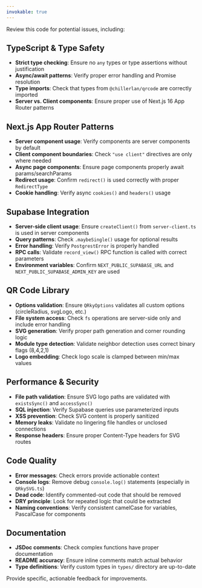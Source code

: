 ```yaml
---
invokable: true
---
```


Review this code for potential issues, including:

## TypeScript & Type Safety
- **Strict type checking**: Ensure no `any` types or type assertions without justification
- **Async/await patterns**: Verify proper error handling and Promise resolution
- **Type imports**: Check that types from `@chillerlan/qrcode` are correctly imported
- **Server vs. Client components**: Ensure proper use of Next.js 16 App Router patterns

## Next.js App Router Patterns
- **Server component usage**: Verify components are server components by default
- **Client component boundaries**: Check `"use client"` directives are only where needed
- **Async page components**: Ensure page components properly await params/searchParams
- **Redirect usage**: Confirm `redirect()` is used correctly with proper `RedirectType`
- **Cookie handling**: Verify async `cookies()` and `headers()` usage

## Supabase Integration
- **Server-side client usage**: Ensure `createClient()` from `server-client.ts` is used in server components
- **Query patterns**: Check `.maybeSingle()` usage for optional results
- **Error handling**: Verify `PostgrestError` is properly handled
- **RPC calls**: Validate `record_view()` RPC function is called with correct parameters
- **Environment variables**: Confirm `NEXT_PUBLIC_SUPABASE_URL` and `NEXT_PUBLIC_SUPABASE_ADMIN_KEY` are used

## QR Code Library
- **Options validation**: Ensure `QRkyOptions` validates all custom options (circleRadius, svgLogo, etc.)
- **File system access**: Check `fs` operations are server-side only and include error handling
- **SVG generation**: Verify proper path generation and corner rounding logic
- **Module type detection**: Validate neighbor detection uses correct binary flags (8,4,2,1)
- **Logo embedding**: Check logo scale is clamped between min/max values

## Performance & Security
- **File path validation**: Ensure SVG logo paths are validated with `existsSync()` and `accessSync()`
- **SQL injection**: Verify Supabase queries use parameterized inputs
- **XSS prevention**: Check SVG content is properly sanitized
- **Memory leaks**: Validate no lingering file handles or unclosed connections
- **Response headers**: Ensure proper Content-Type headers for SVG routes

## Code Quality
- **Error messages**: Check errors provide actionable context
- **Console logs**: Remove debug `console.log()` statements (especially in `QRkySVG.ts`)
- **Dead code**: Identify commented-out code that should be removed
- **DRY principle**: Look for repeated logic that could be extracted
- **Naming conventions**: Verify consistent camelCase for variables, PascalCase for components

## Documentation
- **JSDoc comments**: Check complex functions have proper documentation
- **README accuracy**: Ensure inline comments match actual behavior
- **Type definitions**: Verify custom types in `types/` directory are up-to-date

Provide specific, actionable feedback for improvements.
